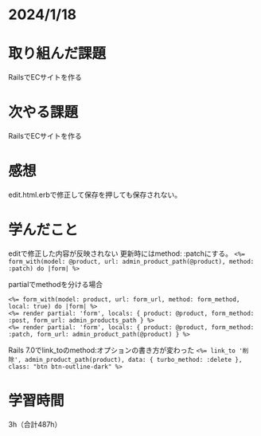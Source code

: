 # 2024/1/18
# 取り組んだ課題
RailsでECサイトを作る

# 次やる課題
RailsでECサイトを作る

# 感想
edit.html.erbで修正して保存を押しても保存されない。

# 学んだこと
editで修正した内容が反映されない
更新時にはmethod: :patchにする。
`<%= form_with(model: @product, url: admin_product_path(@product), method: :patch) do |form| %>`

partialでmethodを分ける場合
```
<%= form_with(model: product, url: form_url, method: form_method, local: true) do |form| %>
<%= render partial: 'form', locals: { product: @product, form_method: :post, form_url: admin_products_path } %>
<%= render partial: 'form', locals: { product: @product, form_method: :patch, form_url: admin_product_path(@product) } %>
```

Rails 7.0でlink_toのmethod:オプションの書き方が変わった
`<%= link_to '削除', admin_product_path(product), data: { turbo_method: :delete }, class: "btn btn-outline-dark" %>`

# 学習時間
3h（合計487h）
